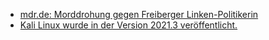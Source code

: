 * [mdr.de: Morddrohung gegen Freiberger Linken-Politikerin](https://www.mdr.de/nachrichten/sachsen/chemnitz/freiberg/morddrohung-linken-politikerin-100.html)
* [Kali Linux wurde in der Version 2021.3 veröffentlicht.](https://scheible.it/kali-linux-2021-3-ist-da/)
